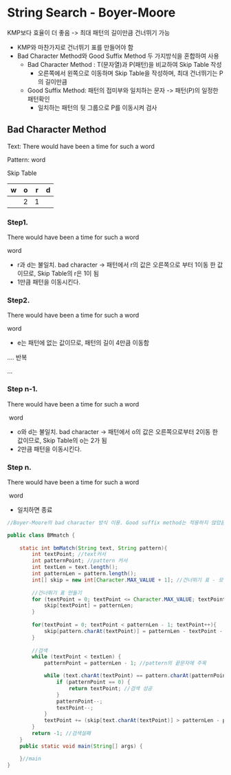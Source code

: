 # String Search - Boyer-Moore

KMP보다 효율이 더 좋음 -> 최대 패턴의 길이만큼 건너뛰기 가능

- KMP와 마찬가지로 건너뛰기 표를 만들어야 함
- Bad Character Method와 Good Suffix Method 두 가지방식을 혼합하여 사용
  - Bad Character Method : T(문자열)과 P(패턴)을 비교하여 Skip Table 작성
    - 오른쪽에서 왼쪽으로 이동하며 Skip Table을 작성하며, 최대 건너뛰기는 P의 길이만큼
  - Good Suffix Method: 패턴의 접미부와 일치하는 문자 -> 패턴(P)의 일정한 패턴확인
    - 일치하는 패턴의 뒷 그룹으로 P를 이동시켜 검사

## Bad Character Method

Text: There would have been a time for such a word

Pattern: word

Skip Table

| w    | o    | r    | d    |
| ---- | ---- | ---- | ---- |
|      | 2    | 1    |      |

### Step1.

There would have been a time for such a word

word

- r과 d는 불일치. bad character -> 패턴에서 r의 값은 오른쪽으로 부터 1이동 한 값이므로, Skip Table의 r은 1이 됨
- 1만큼 패턴을 이동시킨다.

### Step2.

There would have been a time for such a word

 word

- e는 패턴에 없는 값이므로, 패턴의 길이 4만큼 이동함

…. 반복

...

### Step n-1.

There would have been a time for such a word

​                                                                      word

- o와 d는 불일치. bad character -> 패턴에서 o의 값은 오른쪽으로부터 2이동 한 값이므로, Skip Table의 o는 2가 됨
- 2만큼 패턴을 이동시킨다.

### Step n.

There would have been a time for such a word

​                                                                          word

- 일치하면 종료

```java
//Boyer-Moore의 bad character 방식 이용. Good suffix method는 적용하지 않았음

public class BMmatch {
    
    static int bmMatch(String text, String pattern){
        int textPoint; //text커서
        int patternPoint; //pattern 커서
        int textLen = text.length();
        int patternLen = pattern.length();
        int[] skip = new int[Character.MAX_VALUE + 1]; //건너뛰기 표 - 모든 문자의 크기 256개 설정
        
        //건너뛰기 표 만들기
        for (textPoint = 0; textPoint <= Character.MAX_VALUE; textPoint++) {
            skip[textPoint] = patternLen;
        }
        
        for(textPoint = 0; textPoint < patternLen - 1; textPoint++){
            skip[pattern.charAt(textPoint)] = patternLen - textPoint - 1; //textPoint == patternLen - 1
        }
        
        //검색
        while (textPoint < textLen) {
            patternPoint = patternLen - 1; //pattern의 끝문자에 주목

            while (text.charAt(textPoint) == pattern.charAt(patternPoint)) {
                if (patternPoint == 0) {
                    return textPoint; //검색 성공
                }
                patternPoint--;
                textPoint--;
            }
            textPoint += (skip[text.charAt(textPoint)] > patternLen - patternPoint) ? skip[text.charAt(textPoint)] : patternLen - patternPoint;
        }
        return -1; //검색실패
    }
    public static void main(String[] args) {

    }//main
}
```

